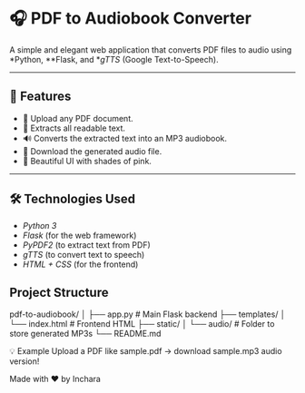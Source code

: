 # 🎧 PDF to Audiobook Converter

A simple and elegant web application that converts PDF files to audio using *Python, **Flask, and **gTTS* (Google Text-to-Speech).

---

## 📌 Features

- 📂 Upload any PDF document.
- 🧠 Extracts all readable text.
- 🔊 Converts the extracted text into an MP3 audiobook.
- 💾 Download the generated audio file.
- 🌸 Beautiful UI with shades of pink.

---

## 🛠️ Technologies Used

- *Python 3*
- *Flask* (for the web framework)
- *PyPDF2* (to extract text from PDF)
- *gTTS* (to convert text to speech)
- *HTML + CSS* (for the frontend)

## Project Structure

pdf-to-audiobook/
│
├── app.py                 # Main Flask backend
├── templates/
│   └── index.html         # Frontend HTML
├── static/
│   └── audio/             # Folder to store generated MP3s
└── README.md 

💡 Example
Upload a PDF like sample.pdf → download sample.mp3 audio version!

Made with ❤️ by Inchara
